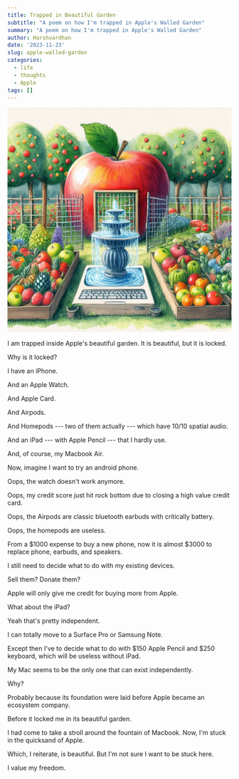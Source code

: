 ```yaml
---
title: Trapped in Beautiful Garden
subtitle: "A poem on how I'm trapped in Apple's Walled Garden"
summary: "A poem on how I'm trapped in Apple's Walled Garden"
author: Harshvardhan
date: '2023-11-23'
slug: apple-walled-garden
categories:
  - life
  - thoughts
  - Apple
tags: []
---
```


![](images/_2c117f37-7d10-4c7e-bdce-9a037b9bcaea.jpeg)

I am trapped inside Apple's beautiful garden.
It is beautiful, but it is locked.

Why is it locked?

I have an iPhone.

And an Apple Watch.

And Apple Card.

And Airpods.

And Homepods --- two of them actually --- which have 10/10 spatial audio.

And an iPad --- with Apple Pencil --- that I hardly use.

And, of course, my Macbook Air.

Now, imagine I want to try an android phone.

Oops, the watch doesn't work anymore.

Oops, my credit score just hit rock bottom due to closing a high value credit card.

Oops, the Airpods are classic bluetooth earbuds with critically battery.

Oops, the homepods are useless.

From a \$1000 expense to buy a new phone, now it is almost \$3000 to replace phone, earbuds, and speakers.

I still need to decide what to do with my existing devices.

Sell them?
Donate them?

Apple will only give me credit for buying more from Apple.

What about the iPad?

Yeah that's pretty independent.

I can totally move to a Surface Pro or Samsung Note.

Except then I've to decide what to do with \$150 Apple Pencil and \$250 keyboard, which will be useless without iPad.

My Mac seems to be the only one that can exist independently.

Why?

Probably because its foundation were laid before Apple became an ecosystem company.

Before it locked me in its beautiful garden.

I had come to take a stroll around the fountain of Macbook.
Now, I'm stuck in the quicksand of Apple.

Which, I reiterate, is beautiful.
But I'm not sure I want to be stuck here.

I value my freedom.
